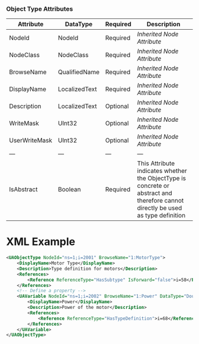 ### Object Type Attributes

| Attribute     | DataType      | Required | Description                                                                                                                      |
| ------------- | ------------- | -------- | -------------------------------------------------------------------------------------------------------------------------------- |
| Nodeld        | Nodeld        | Required | *Inherited Node Attribute*                                                                                                       |
| NodeClass     | NodeClass     | Required | *Inherited Node Attribute*                                                                                                       |
| BrowseName    | QualifiedName | Required | *Inherited Node Attribute*                                                                                                       |
| DisplayName   | LocalizedText | Required | *Inherited Node Attribute*                                                                                                       |
| Description   | LocalizedText | Optional | *Inherited Node Attribute*                                                                                                       |
| WriteMask     | Ulnt32        | Optional | *Inherited Node Attribute*                                                                                                       |
| UserWriteMask | Ulnt32        | Optional | *Inherited Node Attribute*                                                                                                       |
| &mdash;       | &mdash;       | &mdash;  | &mdash;                                                                                                                          |
| IsAbstract    | Boolean       | Required | This Attribute indicates whether the ObjectType is concrete or abstract and therefore cannot directly be used as type definition |

# XML Example

```xml
<UAObjectType NodeId="ns=1;i=2001" BrowseName="1:MotorType">
    <DisplayName>Motor Type</DisplayName>
    <Description>Type definition for motors</Description>
    <References>
        <Reference ReferenceType="HasSubtype" IsForward="false">i=58</Reference> <!-- BaseObjectType -->
    </References>
    <!-- Define a property -->
    <UAVariable NodeId="ns=1;i=2002" BrowseName="1:Power" DataType="Double" ValueRank="-1">
        <DisplayName>Power</DisplayName>
        <Description>Power of the motor</Description>
        <References>
            <Reference ReferenceType="HasTypeDefinition">i=68</Reference> <!-- PropertyType -->
        </References>
    </UAVariable>
</UAObjectType>
```